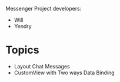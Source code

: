 Messenger Project
developers:<br>
- Will<br>
- Yendry

# Topics
- Layout Chat Messages
- CustomView with Two ways Data Binding
